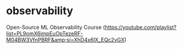 # observability
Open-Source ML Observability Course (https://youtube.com/playlist?list=PL9omX6impEuOpTezeRF-M04BW3VfnPBRF&amp;si=XhD4x6lX_EQc2vGX)

